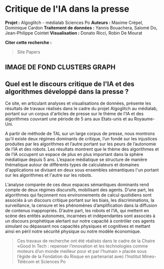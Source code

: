 
# Critique de l'IA dans la presse

**Projet :** Algoglitch - médialab Sciences Po
**Auteurs :** Maxime Crépel, Dominique Cardon
**Traitement de données :** Yannis Bouachera, Salomé Do, Jean-Philippe Cointet 
**Visualisation :** Donato Ricci, Robin De Mourat 

**Citer cette recherche :** 
>Site
>Papers

## IMAGE DE FOND CLUSTERS GRAPH

## Quel est le discours critique de l'IA et des algorithmes développé dans la presse ? 

Ce site, en articulant analyses et visualisations de données, présente les résultats de travaux réalisés dans le cadre du projet Algoglitch au médialab, portant sur un corpus d'articles de presse sur le thème de l'IA et des algorithmes couvrant une période de 5 ans aux Etats-unis et au Royaume-Uni. 

A partir de méthode de TAL sur un large corpus de presse, nous montrons qu'il existe deux régimes dominants de critique, l’un fondé sur les injustices produites par les algorithmes et l’autre portant sur les peurs de l’autonomie de l’IA et des robots. Les résultats montrent que le thème des algorithmes et de l’IA occupent un espace de plus en plus important dans la sphère médiatique depuis 5 ans. L’espace médiatique se structure de manière thématique autour de différents types de calculateurs et domaines d'applications se divisant en deux sous ensembles sémantiques l'un portant sur les algorithmes et l'autre sur les robots. 

L’analyse comparée de ces deux espaces sémantiques dominants rend compte de deux régimes discursifs, mobilisant des agents. D’une part, les algorithmes qui façonnent nos environnements de calcul quotidiens sont associés à un discours critique portant sur les biais, les discriminations, la surveillance, la censure et les phénomènes d’amplification dans la diffusion de contenus inappropriés. D’autre part, les robots et l’IA, qui mettent en scène des entités autonomes, incarnées et indépendantes sont associés à un discours  prophétique alertant sur notre capacité à contrôler ces agents simulant ou dépassant nos capacités physiques et cognitives et mettant ainsi en péril notre sécurité physique ou notre modèle économique.

>Ces travaux de recherche ont été réalisés dans le cadre de la Chaire «Good In Tech : repenser l’innovation et les technologies comme moteurs d’un monde meilleur pour et par l’humain » placée sous l’égide de la Fondation du Risque en partenariat avec l’Institut Mines-Télécom et Sciences Po
